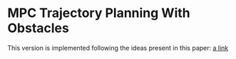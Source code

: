 # MPC Trajectory Planning With Obstacles

This version is implemented following the ideas present in this paper: [a link]()
